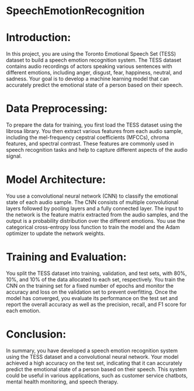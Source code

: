 # SpeechEmotionRecognition

# Introduction:
In this project, you are using the Toronto Emotional Speech Set (TESS) dataset to build a speech emotion recognition system. The TESS dataset contains audio recordings of actors speaking various sentences with different emotions, including anger, disgust, fear, happiness, neutral, and sadness. Your goal is to develop a machine learning model that can accurately predict the emotional state of a person based on their speech.


# Data Preprocessing:
To prepare the data for training, you first load the TESS dataset using the librosa library. You then extract various features from each audio sample, including the mel-frequency cepstral coefficients (MFCCs), chroma features, and spectral contrast. These features are commonly used in speech recognition tasks and help to capture different aspects of the audio signal.


# Model Architecture:
You use a convolutional neural network (CNN) to classify the emotional state of each audio sample. The CNN consists of multiple convolutional layers followed by pooling layers and a fully connected layer. The input to the network is the feature matrix extracted from the audio samples, and the output is a probability distribution over the different emotions. You use the categorical cross-entropy loss function to train the model and the Adam optimizer to update the network weights.


# Training and Evaluation:
You split the TESS dataset into training, validation, and test sets, with 80%, 10%, and 10% of the data allocated to each set, respectively. You train the CNN on the training set for a fixed number of epochs and monitor the accuracy and loss on the validation set to prevent overfitting. Once the model has converged, you evaluate its performance on the test set and report the overall accuracy as well as the precision, recall, and F1 score for each emotion.


# Conclusion:
In summary, you have developed a speech emotion recognition system using the TESS dataset and a convolutional neural network. Your model achieved a high accuracy on the test set, indicating that it can accurately predict the emotional state of a person based on their speech. This system could be useful in various applications, such as customer service chatbots, mental health monitoring, and speech therapy.
